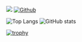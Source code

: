 <!-- GitHub profile visitor count --> <!-- GitHub profile followers count -->
![](https://visitor-badge.laobi.icu/badge?page_id=dylanclarke890.dylanclarke890) [![Github](https://img.shields.io/github/followers/dylanclarke890?label=Follow&style=social)](https://github.com/dylanclarke890)

<!-- GitHub profile statistics (stars, commits, etc) --> <!-- Most used languages in my repositories -->
![Top Langs](https://github-readme-stats.vercel.app/api/top-langs/?username=dylanclarke890&theme=tokyonight) ![GitHub stats](https://github-readme-stats.vercel.app/api?username=dylanclarke890&show_icons=true&theme=tokyonight&include_all_commits=true)

<!-- Github Trophies -->
[![trophy](https://github-profile-trophy.vercel.app/?username=dylanclarke890&theme=darkhub)](https://github.com/dylanclarke890/github-profile-trophy)
